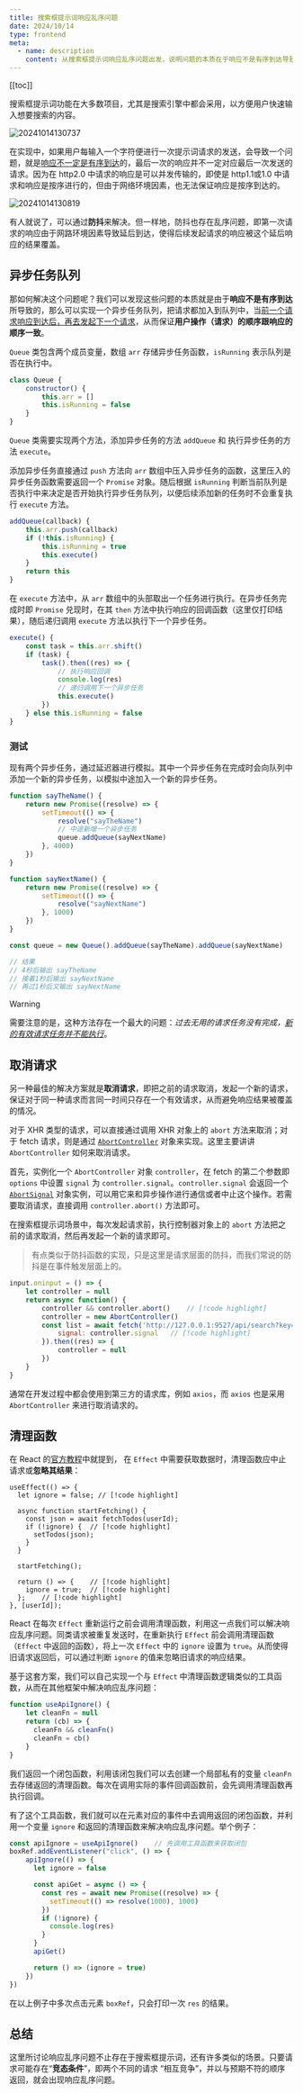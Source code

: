 ```yaml
---
title: 搜索框提示词响应乱序问题
date: 2024/10/14
type: frontend
meta:
  - name: description
    content: 从搜索框提示词响应乱序问题出发，说明问题的本质在于响应不是有序到达导致结果被覆盖，介绍两种解决方案——异步任务队列和取消请求
---
```


[[toc]]

搜索框提示词功能在大多数项目，尤其是搜索引擎中都会采用，以方便用户快速输入想要搜索的内容。

![20241014130737](./20241014130737.png)

在实现中，如果用户每输入一个字符便进行一次提示词请求的发送，会导致一个问题，就是<u>响应不一定是有序到达</u>的，最后一次的响应并不一定对应最后一次发送的请求。因为在 http2.0 中请求的响应是可以并发传输的，即使是 http1.1或1.0 中请求和响应是按序进行的，但由于网络环境因素，也无法保证响应是按序到达的。

![20241014130819](./20241014130819.png)

有人就说了，可以通过**防抖**来解决。但一样地，防抖也存在乱序问题，即第一次请求的响应由于网路环境因素导致延后到达，使得后续发起请求的响应被这个延后响应的结果覆盖。

## 异步任务队列

那如何解决这个问题呢？我们可以发现这些问题的本质就是由于**响应不是有序到达**所导致的，那么可以实现一个异步任务队列，把请求都加入到队列中，当<u>前一个请求响应到达后，再去发起下一个请求</u>，从而保证**用户操作（请求）的顺序跟响应的顺序一致**。

`Queue` 类包含两个成员变量，数组 `arr` 存储异步任务函数，`isRunning` 表示队列是否在执行中。

```js
class Queue {
    constructor() {
        this.arr = []
        this.isRunning = false
    }
}
```

`Queue` 类需要实现两个方法，添加异步任务的方法 `addQueue` 和 执行异步任务的方法 `execute`。

添加异步任务直接通过 `push` 方法向 `arr` 数组中压入异步任务的函数，这里压入的异步任务函数需要返回一个 `Promise` 对象。随后根据 `isRunning` 判断当前队列是否执行中来决定是否开始执行异步任务队列，以便后续添加新的任务时不会重复执行 `execute` 方法。

```js
addQueue(callback) {
    this.arr.push(callback)
    if (!this.isRunning) {
        this.isRunning = true
        this.execute()
    }
    return this
}
```

在 `execute` 方法中，从 `arr` 数组中的头部取出一个任务进行执行。在异步任务完成时即 `Promise` 兑现时，在其 `then` 方法中执行响应的回调函数（这里仅打印结果），随后递归调用 `execute` 方法以执行下一个异步任务。

```js
execute() {
    const task = this.arr.shift()
    if (task) {
        task().then((res) => {
            // 执行响应回调
            console.log(res)
            // 递归调用下一个异步任务
            this.execute()
        })
    } else this.isRunning = false
}
```

### 测试

现有两个异步任务，通过延迟器进行模拟。其中一个异步任务在完成时会向队列中添加一个新的异步任务，以模拟中途加入一个新的异步任务。

```js
function sayTheName() {
    return new Promise((resolve) => {
        setTimeout(() => {
            resolve("sayTheName")
            // 中途新增一个异步任务
            queue.addQueue(sayNextName)
        }, 4000)
    })
}

function sayNextName() {
    return new Promise((resolve) => {
        setTimeout(() => {
            resolve("sayNextName")
        }, 1000)
    })
}

const queue = new Queue().addQueue(sayTheName).addQueue(sayNextName)

// 结果
// 4秒后输出 sayTheName
// 接着1秒后输出 sayNextName
// 再过1秒后又输出 sayNextName
```

> [!WARNING]
>
> 需要注意的是，这种方法存在一个最大的问题：*过去无用的请求任务没有完成，<u>新的有效请求任务并不能执行</u>*。

## 取消请求

另一种最佳的解决方案就是**取消请求**，即把之前的请求取消，发起一个新的请求，保证对于同一种请求而言同一时间只存在一个有效请求，从而避免响应结果被覆盖的情况。

对于 XHR 类型的请求，可以直接通过调用 XHR 对象上的 `abort` 方法来取消；对于 fetch 请求，则是通过 [`AbortController`](https://developer.mozilla.org/zh-CN/docs/Web/API/AbortController) 对象来实现。这里主要讲讲 `AbortController` 如何来取消请求。

首先，实例化一个 `AbortController` 对象 `controller`，在 fetch 的第二个参数即 `options` 中设置 `signal` 为 `controller.signal`。`controller.signal` 会返回一个 [`AbortSignal`](https://developer.mozilla.org/zh-CN/docs/Web/API/AbortSignal) 对象实例，可以用它来和异步操作进行通信或者中止这个操作。若需要取消请求，直接调用 `controller.abort()` 方法即可。

在搜索框提示词场景中，每次发起请求前，执行控制器对象上的 `abort` 方法把之前的请求取消，然后再发起一个新的请求即可。

> 有点类似于防抖函数的实现，只是这里是请求层面的防抖，而我们常说的防抖是在事件触发层面上的。

```js
input.oninput = () => {
    let controller = null
    return async function() {
        controller && controller.abort()	// [!code highlight]
        controller = new AbortController()
        const list = await fetch('http://127.0.0.1:9527/api/search?key=' + input.value, {
            signal: controller.signal	// [!code highlight]
        }).then((res) => {
            controller = null
        })
    }
}
```

通常在开发过程中都会使用到第三方的请求库，例如 `axios`，而 `axios` 也是采用 `AbortController` 来进行取消请求的。

## 清理函数

在 React 的[官方教程](https://zh-hans.react.dev/learn/synchronizing-with-effects#fetching-data)中就提到， 在 `Effect` 中需要获取数据时，清理函数应中止请求或**忽略其结果**：

```tsx
useEffect(() => {
  let ignore = false; // [!code highlight]

  async function startFetching() {
    const json = await fetchTodos(userId);
    if (!ignore) {	// [!code highlight]
      setTodos(json);
    }
  }

  startFetching();

  return () => {	// [!code highlight]
    ignore = true;	// [!code highlight]
  };	// [!code highlight]
}, [userId]);
```

React 在每次 `Effect` 重新运行之前会调用清理函数，利用这一点我们可以解决响应乱序问题。同类请求被重复发送时，在重新执行 `Effect` 前会调用清理函数（`Effect` 中返回的函数），将上一次 `Effect` 中的 `ignore` 设置为 `true`。从而使得旧请求返回后，可以通过判断 `ignore` 的值来忽略旧请求的响应结果。

基于这套方案，我们可以自己实现一个与 `Effect` 中清理函数逻辑类似的工具函数，从而在其他框架中解决响应乱序问题：

```js
function useApiIgnore() {
    let cleanFn = null
    return (cb) => {
      cleanFn && cleanFn()
      cleanFn = cb()
    }
}
```

我们返回一个闭包函数，利用该闭包我们可以去创建一个局部私有的变量 `cleanFn` 去存储返回的清理函数。每次在调用实际的事件回调函数前，会先调用清理函数再执行回调。

有了这个工具函数，我们就可以在元素对应的事件中去调用返回的闭包函数，并利用一个变量 `ignore` 和返回的清理函数来解决响应乱序问题。举个例子：

```js
const apiIgnore = useApiIgnore()	// 先调用工具函数来获取闭包
boxRef.addEventListener("click", () => {
    apiIgnore(() => {
      let ignore = false

      const apiGet = async () => {
        const res = await new Promise((resolve) => {
          setTimeout(() => resolve(1000), 1000)
        })
        if (!ignore) {
          console.log(res)
        }
      }
      apiGet()

      return () => (ignore = true)
    })
})
```

在以上例子中多次点击元素 `boxRef`，只会打印一次 `res` 的结果。

## 总结

这里所讨论响应乱序问题不止存在于搜索框提示词，还有许多类似的场景。只要请求可能存在“**竞态条件**”，即两个不同的请求 “相互竞争”，并以与预期不符的顺序返回，就会出现响应乱序问题。